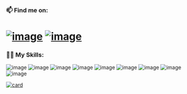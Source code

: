 ### 📫 Find me on:
[![image](https://img.shields.io/badge/dev.to-0A0A0A?style=for-the-badge&logo=dev.to&logoColor=white)](https://dev.to/jessesousa)
[![image](https://img.shields.io/badge/LinkedIn-0077B5?style=for-the-badge&logo=linkedin&logoColor=white)](https://www.linkedin.com/in/jess%C3%A9-sousa-desenvolvendor/)
=================

### 👨‍💻 My Skills:
![image](https://img.shields.io/badge/JavaScript-F7DF1E?style=for-the-badge&logo=javascript&logoColor=black)
![image](https://img.shields.io/badge/TypeScript-007ACC?style=for-the-badge&logo=typescript&logoColor=white)
![image](https://img.shields.io/badge/Node.js-43853D?style=for-the-badge&logo=node.js&logoColor=white)
![image](https://img.shields.io/badge/Sass-CC6699?style=for-the-badge&logo=sass&logoColor=white)
![image](https://img.shields.io/badge/React-20232A?style=for-the-badge&logo=react&logoColor=61DAFB)
![image](https://img.shields.io/badge/Vue.js-35495E?style=for-the-badge&logo=vue.js&logoColor=4FC08D)
![image](https://img.shields.io/badge/MySQL-00000F?style=for-the-badge&logo=mysql&logoColor=white)
![image](https://img.shields.io/badge/Heroku-430098?style=for-the-badge&logo=heroku&logoColor=white)
![image](https://img.shields.io/badge/Linux-E34F26?style=for-the-badge&logo=linux&logoColor=black)

<!--
**JesseSousa/JesseSousa** is a ✨ _special_ ✨ repository because its `README.md` (this file) appears on your GitHub profile.

Here are some ideas to get you started:

- 🔭 I’m currently working on ...
- 🌱 I’m currently learning ...
- 👯 I’m looking to collaborate on ...
- 🤔 I’m looking for help with ...
- 💬 Ask me about ...
- 📫 How to reach me: ...
- 😄 Pronouns: ...
- ⚡ Fun fact: ...
-->





[![card](https://github-readme-stats.vercel.app/api?username=jessesousa&theme=gruvbox&show_icons=true)](https://github.com/JesseSousa/)



